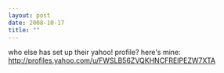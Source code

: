 ```yaml
---
layout: post
date: 2008-10-17
title: ""
---
```

who else has set up their yahoo! profile? here's mine: http://profiles.yahoo.com/u/FWSLB56ZVQKHNCFREIPEZW7XTA